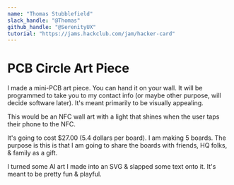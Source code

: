 ```yaml
---
name: "Thomas Stubblefield"
slack_handle: "@Thomas"
github_handle: "@SerenityUX"
tutorial: "https://jams.hackclub.com/jam/hacker-card"
---
```


# PCB Circle Art Piece

I made a mini-PCB art piece. You can hand it on your wall. It will be programmed to take you to my contact info (or maybe other purpose, will decide software later). It's meant primarily to be visually appealing.

This would be an NFC wall art with a light that shines when the user taps their phone to the NFC. 

It's going to cost $27.00 (5.4 dollars per board). I am making 5 boards. The purpose is this is that I am going to share the boards with friends, HQ folks, & family as a gift. 

I turned some AI art I made into an SVG & slapped some text onto it. It's meant to be pretty fun & playful. 